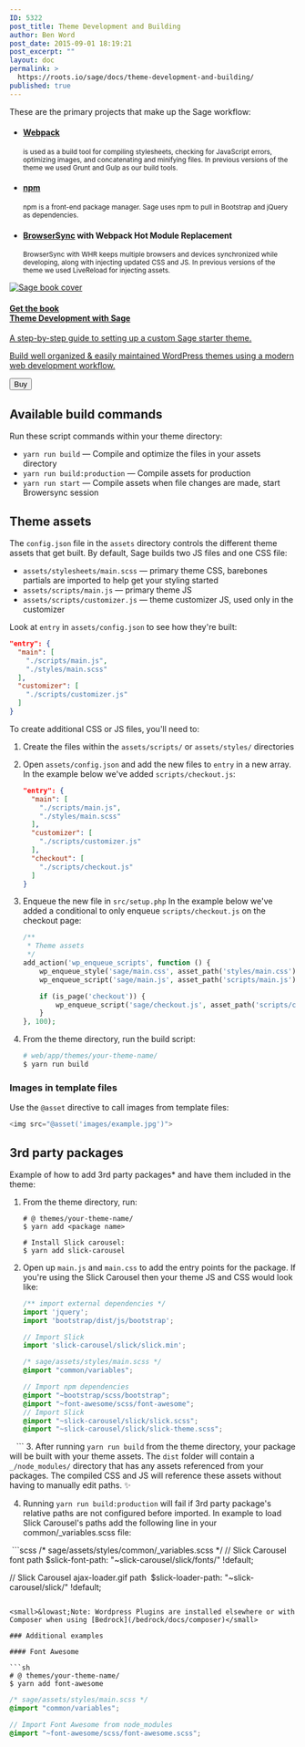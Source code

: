 ```yaml
---
ID: 5322
post_title: Theme Development and Building
author: Ben Word
post_date: 2015-09-01 18:19:21
post_excerpt: ""
layout: doc
permalink: >
  https://roots.io/sage/docs/theme-development-and-building/
published: true
---
```

<p class="lead">These are the primary projects that make up the Sage workflow:</p>

<ul class="lead">
<li><h4><a href="https://webpack.github.io/">Webpack</a></h4><p><small>is used as a build tool for compiling stylesheets, checking for JavaScript errors, optimizing images, and concatenating and minifying files. In previous versions of the theme we used Grunt and Gulp as our build tools.</small></p></li>
<li><h4><a href="https://www.npmjs.com/">npm</a></h4><p><small>npm is a front-end package manager. Sage uses npm to pull in Bootstrap and jQuery as dependencies.</small></p></li>
<li><h4><a href="http://www.browsersync.io">BrowserSync</a> with Webpack Hot Module Replacement</h4><p><small>BrowserSync with WHR keeps multiple browsers and devices synchronized while developing, along with injecting updated CSS and JS. In previous versions of the theme we used LiveReload for injecting assets.</small></p></li>
</ul>

<div class="cta-product cta-product-sage well well-sage module"><a href="https://roots.io/books/theme-development-with-sage/" class="media"><div class="media-left"><img class="media-object" src="/app/uploads/theme-development-with-sage-cover-800x1035.png" alt="Sage book cover"></div><div class="media-body"><h4><span class="badge bg-white text-sage">Get the book</span> <br> <span class="text-sage">Theme Development with Sage</span></h4><p class="lead">A step-by-step guide to setting up a custom Sage starter theme.</p><p class="visible-md visible-lg">Build well organized &amp; easily maintained WordPress themes using a modern web development workflow.</p><p class="text-right"><button class="btn btn-primary">Buy</button></p></div></a></div>

## Available build commands

Run these script commands within your theme directory:

* `yarn run build` — Compile and optimize the files in your assets directory
* `yarn run build:production` — Compile assets for production
* `yarn run start` — Compile assets when file changes are made, start Browersync session

## Theme assets

The `config.json` file in the `assets` directory controls the different theme assets that get built. By default, Sage builds two JS files and one CSS file:

* `assets/stylesheets/main.scss` — primary theme CSS, barebones partials are imported to help get your styling started
* `assets/scripts/main.js` — primary theme JS
* `assets/scripts/customizer.js` — theme customizer JS, used only in the customizer

Look at `entry` in `assets/config.json` to see how they're built:

```json
"entry": {
  "main": [
    "./scripts/main.js",
    "./styles/main.scss"
  ],
  "customizer": [
    "./scripts/customizer.js"
  ]
}
```

To create additional CSS or JS files, you'll need to:

1. Create the files within the `assets/scripts/` or `assets/styles/` directories

2. Open `assets/config.json` and add the new files to `entry` in a new array. In the example below we've added `scripts/checkout.js`:

    ```json
    "entry": {
      "main": [
        "./scripts/main.js",
        "./styles/main.scss"
      ],
      "customizer": [
        "./scripts/customizer.js"
      ],
      "checkout": [
        "./scripts/checkout.js"
      ]
    }
    ```

3. Enqueue the new file in `src/setup.php` In the example below we've added a conditional to only enqueue `scripts/checkout.js` on the checkout page:

    ```php
    /**
     * Theme assets
     */
    add_action('wp_enqueue_scripts', function () {
        wp_enqueue_style('sage/main.css', asset_path('styles/main.css'), false, null);
        wp_enqueue_script('sage/main.js', asset_path('scripts/main.js'), ['jquery'], null, true);

        if (is_page('checkout')) {
            wp_enqueue_script('sage/checkout.js', asset_path('scripts/checkout.js'), ['jquery'], null, true);
        }
    }, 100);
    ```

4. From the theme directory, run the build script:

    ```sh
    # web/app/themes/your-theme-name/
    $ yarn run build
    ```

### Images in template files

Use the `@asset` directive to call images from template files:

```php
<img src="@asset('images/example.jpg')">
```

## 3rd party packages

Example of how to add 3rd party packages* and have them included in the theme:

1. From the theme directory, run:

    ```shell
    # @ themes/your-theme-name/
    $ yarn add <package name>

    # Install Slick carousel:
    $ yarn add slick-carousel
    ```

2. Open up `main.js` and `main.css` to add the entry points for the package. If you're using the Slick Carousel then your theme JS and CSS would look like:

    ```js
    /** import external dependencies */
    import 'jquery';
    import 'bootstrap/dist/js/bootstrap';
    
    // Import Slick
    import 'slick-carousel/slick/slick.min';
    ```

    ```scss
    /* sage/assets/styles/main.scss */
    @import "common/variables";

    // Import npm dependencies
    @import "~bootstrap/scss/bootstrap";
    @import "~font-awesome/scss/font-awesome";
    // Import Slick
    @import "~slick-carousel/slick/slick.scss";
    @import "~slick-carousel/slick/slick-theme.scss";
    ```
3. After running `yarn run build` from the theme directory, your package will be built with your theme assets. The `dist` folder will contain a `_/node_modules/` directory that has any assets referenced from your packages. The compiled CSS and JS will reference these assets without having to manually edit paths. ✨

4. Running `yarn run build:production` will fail if 3rd party package's relative paths are not configured before imported. In example to load Slick Carousel's paths add the following line in your common/_variables.scss file:

  ```scss
  /* sage/assets/styles/common/_variables.scss */
  // Slick Carousel font path
	$slick-font-path: "~slick-carousel/slick/fonts/" !default;
		
  // Slick Carousel ajax-loader.gif path
  $slick-loader-path: "~slick-carousel/slick/" !default;
  ```
  
<small>&lowast;Note: Wordpress Plugins are installed elsewhere or with Composer when using [Bedrock](/bedrock/docs/composer)</small>

### Additional examples

#### Font Awesome

```sh
# @ themes/your-theme-name/
$ yarn add font-awesome
```

```scss
/* sage/assets/styles/main.scss */
@import "common/variables";

// Import Font Awesome from node_modules
@import "~font-awesome/scss/font-awesome.scss";
```

